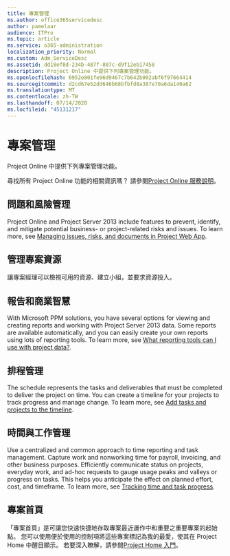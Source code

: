 ```yaml
---
title: 專案管理
ms.author: office365servicedesc
author: pamelaar
audience: ITPro
ms.topic: article
ms.service: o365-administration
localization_priority: Normal
ms.custom: Adm_ServiceDesc
ms.assetid: dd18ef8d-234b-487f-807c-d9f12eb17458
description: Project Online 中提供下列專案管理功能。
ms.openlocfilehash: 6952e801fe96d9467c7b642b002abf6f97664414
ms.sourcegitcommit: d2cd67e52dd646b68bfbfd8a387e70a6da140a62
ms.translationtype: MT
ms.contentlocale: zh-TW
ms.lasthandoff: 07/14/2020
ms.locfileid: "45131217"
---
```

# <a name="project-management"></a>專案管理

Project Online 中提供下列專案管理功能。
  
尋找所有 Project Online 功能的相關資訊嗎？ 請參閱[Project Online 服務說明](project-online-service-description.md)。
  
## <a name="issues-and-risk-management"></a>問題和風險管理

Project Online and Project Server 2013 include features to prevent, identify, and mitigate potential business- or project-related risks and issues. To learn more, see [Managing issues, risks, and documents in Project Web App](https://go.microsoft.com/fwlink/?LinkId=402634).
  
## <a name="manage-project-resources"></a>管理專案資源

讓專案經理可以檢視可用的資源、建立小組，並要求資源投入。
  
## <a name="reporting-and-business-intelligence"></a>報告和商業智慧

With Microsoft PPM solutions, you have several options for viewing and creating reports and working with Project Server 2013 data. Some reports are available automatically, and you can easily create your own reports using lots of reporting tools. To learn more, see [What reporting tools can I use with project data?](https://go.microsoft.com/fwlink/?LinkId=402642).
  
## <a name="schedule-management"></a>排程管理

The schedule represents the tasks and deliverables that must be completed to deliver the project on time. You can create a timeline for your projects to track progress and manage change. To learn more, see [Add tasks and projects to the timeline](https://go.microsoft.com/fwlink/?LinkID=402655).
  
## <a name="time-and-task-management"></a>時間與工作管理

Use a centralized and common approach to time reporting and task management. Capture work and nonworking time for payroll, invoicing, and other business purposes. Efficiently communicate status on projects, everyday work, and ad-hoc requests to gauge usage peaks and valleys or progress on tasks. This helps you anticipate the effect on planned effort, cost, and timeframe. To learn more, see [Tracking time and task progress](https://go.microsoft.com/fwlink/p/?LinkId=271321).

## <a name="project-home"></a>專案首頁

「專案首頁」是可讓您快速快捷地存取專案最近運作中和重要之重要專案的起始點。 您可以使用便於使用的控制項將這些專案標記為我的最愛，使其在 Project Home 中醒目顯示。 若要深入瞭解，請參閱[Project Home 入門](https://support.office.com/article/get-started-with-project-home-a3b38418-35e7-4df4-8e4a-ba6a4fa0562a?ui=en-US&rs=en-US&ad=US)。
